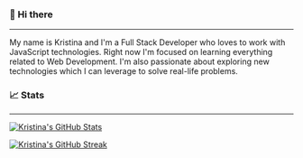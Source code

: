 ### 👋 Hi there 
---
My name is Kristina and I'm a Full Stack Developer who loves to work with JavaScript technologies. Right now I'm focused on learning everything related to Web Development. I'm also passionate about exploring new technologies which I can leverage to solve real-life problems.

### 📈 Stats
---

[![Kristina's GitHub Stats](https://github-readme-stats.vercel.app/api?username=kristina-sparrow&theme=github_dark)](https://github.com/kristina-sparrow/github-readme-stats)

[![Kristina's GitHub Streak](https://streak-stats.demolab.com/?user=kristina-sparrow&currStreakNum=2FD3EB&fire=pink&sideLabels=F00&date_format=[Y.]n.j)](https://git.io/streak-stats)
